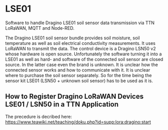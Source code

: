 # LSE01
Software to handle Dragino LSE01 soil sensor data transmission via TTN LoRaWAN, MQTT and Node-RED. 

The Dragino LSE01 soil sensor bundle provides soil moisture, soil temperature as well as soil electrical conductivity measurements. It uses LoRaWAN to transmit the data. The control device is a Dragino LSN50 v2 whose hardware is open source. Unfortunately the software turning it into a LSE01 as well as hard- and software of the connected soil sensor are closed source. In the latter case even the brand is unknown. It is unclear how the connected sensor works and how to communicate with it. It is unclear where to purchase the soil sensor separately. So for the time being the sensor kit LSE01 (LSN50 + unknown soil sensor) has to be used as it is.



## How to Register Dragino LoRaWAN Devices LSE01 / LSN50 in a TTN Application

The precedure is decribed here: https://www.teawiki.net/teaching/doku.php?id=supp:lora:dragino:start

